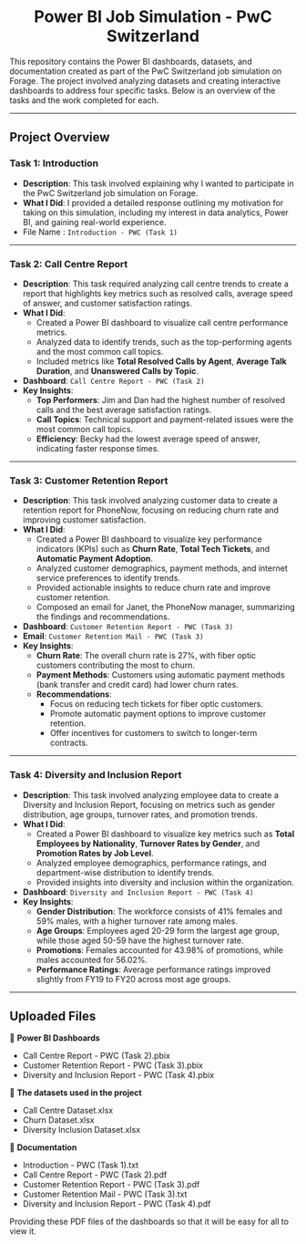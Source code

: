 
<h1 align="center"> Power BI Job Simulation - PwC Switzerland </h1>

This repository contains the Power BI dashboards, datasets, and documentation created as part of the PwC Switzerland job simulation on Forage. The project involved analyzing datasets and creating interactive dashboards to address four specific tasks. Below is an overview of the tasks and the work completed for each.

---

## Project Overview

### Task 1: Introduction
- **Description**: This task involved explaining why I wanted to participate in the PwC Switzerland job simulation on Forage.
- **What I Did**: I provided a detailed response outlining my motivation for taking on this simulation, including my interest in data analytics, Power BI, and gaining real-world experience.
- File Name : `Introduction - PWC (Task 1)`

---

### Task 2: Call Centre Report
- **Description**: This task required analyzing call centre trends to create a report that highlights key metrics such as resolved calls, average speed of answer, and customer satisfaction ratings.
- **What I Did**: 
  - Created a Power BI dashboard to visualize call centre performance metrics.
  - Analyzed data to identify trends, such as the top-performing agents and the most common call topics.
  - Included metrics like **Total Resolved Calls by Agent**, **Average Talk Duration**, and **Unanswered Calls by Topic**.
- **Dashboard**: `Call Centre Report - PWC (Task 2)`
- **Key Insights**:
  - **Top Performers**: Jim and Dan had the highest number of resolved calls and the best average satisfaction ratings.
  - **Call Topics**: Technical support and payment-related issues were the most common call topics.
  - **Efficiency**: Becky had the lowest average speed of answer, indicating faster response times.

---

### Task 3: Customer Retention Report
- **Description**: This task involved analyzing customer data to create a retention report for PhoneNow, focusing on reducing churn rate and improving customer satisfaction.
- **What I Did**:
  - Created a Power BI dashboard to visualize key performance indicators (KPIs) such as **Churn Rate**, **Total Tech Tickets**, and **Automatic Payment Adoption**.
  - Analyzed customer demographics, payment methods, and internet service preferences to identify trends.
  - Provided actionable insights to reduce churn rate and improve customer retention.
  - Composed an email for Janet, the PhoneNow manager, summarizing the findings and recommendations.
- **Dashboard**: `Customer Retention Report - PWC (Task 3)`
- **Email**: `Customer Retention Mail - PWC (Task 3)`
- **Key Insights**:
  - **Churn Rate**: The overall churn rate is 27%, with fiber optic customers contributing the most to churn.
  - **Payment Methods**: Customers using automatic payment methods (bank transfer and credit card) had lower churn rates.
  - **Recommendations**:
    - Focus on reducing tech tickets for fiber optic customers.
    - Promote automatic payment options to improve customer retention.
    - Offer incentives for customers to switch to longer-term contracts.

---

### Task 4: Diversity and Inclusion Report
- **Description**: This task involved analyzing employee data to create a Diversity and Inclusion Report, focusing on metrics such as gender distribution, age groups, turnover rates, and promotion trends.
- **What I Did**:
  - Created a Power BI dashboard to visualize key metrics such as **Total Employees by Nationality**, **Turnover Rates by Gender**, and **Promotion Rates by Job Level**.
  - Analyzed employee demographics, performance ratings, and department-wise distribution to identify trends.
  - Provided insights into diversity and inclusion within the organization.
- **Dashboard**: `Diversity and Inclusion Report - PWC (Task 4)`
- **Key Insights**:
  - **Gender Distribution**: The workforce consists of 41% females and 59% males, with a higher turnover rate among males.
  - **Age Groups**: Employees aged 20-29 form the largest age group, while those aged 50-59 have the highest turnover rate.
  - **Promotions**: Females accounted for 43.98% of promotions, while males accounted for 56.02%.
  - **Performance Ratings**: Average performance ratings improved slightly from FY19 to FY20 across most age groups.

---

## Uploaded Files 
📌 **Power BI Dashboards** 
- Call Centre Report - PWC (Task 2).pbix
- Customer Retention Report - PWC (Task 3).pbix
- Diversity and Inclusion Report - PWC (Task 4).pbix

📌 **The datasets used in the project**
- Call Centre Dataset.xlsx
- Churn Dataset.xlsx
- Diversity Inclusion Dataset.xlsx

📌 **Documentation**
- Introduction - PWC (Task 1).txt
- Call Centre Report - PWC (Task 2).pdf
- Customer Retention Report - PWC (Task 3).pdf
- Customer Retention Mail - PWC (Task 3).txt
- Diversity and Inclusion Report - PWC (Task 4).pdf

Providing these PDF files of the dashboards so that it will be easy for all to view it.


